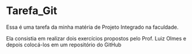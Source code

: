 # Tarefa_Git
Essa é uma tarefa da minha matéria de Projeto Integrado na faculdade.

Ela consistia em realizar dois exercícios propostos pelo Prof. Luiz Olmes e depois colocá-los em um repositório do GitHub
